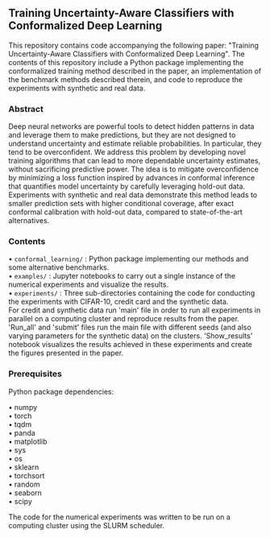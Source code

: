 ## Training Uncertainty-Aware Classifiers with Conformalized Deep Learning

This repository contains code accompanying the following paper: "Training Uncertainty-Aware Classifiers with Conformalized Deep Learning".
The contents of this repository include a Python package implementing the conformalized training method described in the paper, an implementation of the benchmark methods described therein, and code to reproduce the experiments with synthetic and real data.

### Abstract

Deep neural networks are powerful tools to detect hidden patterns in data and leverage them to make predictions, 
but they are not designed to understand uncertainty and estimate reliable probabilities. 
In particular, they tend to be overconfident. We address this problem by developing novel 
training algorithms that can lead to more dependable uncertainty estimates, without 
sacrificing predictive power. The idea is to mitigate overconfidence by minimizing a 
loss function inspired by advances in conformal inference that quantifies model uncertainty 
by carefully leveraging hold-out data. Experiments with synthetic and real data 
demonstrate this method leads to smaller prediction sets with higher conditional coverage, 
after exact conformal calibration with hold-out data, compared to state-of-the-art alternatives.


### Contents
•	`conformal_learning/` : Python package implementing our methods and some alternative benchmarks.\
•	`examples/` : Jupyter notebooks to carry out a single instance of the numerical experiments and visualize the results.\
•	`experiments/` : Three sub-directories containing the code for conducting the experiments with CIFAR-10, credit card and the synthetic data.\
For credit and synthetic data run 'main' file in order to run all experiments in parallel on a computing cluster and reproduce results from the paper. 'Run_all' and 'submit' files run the main file with different seeds (and also varying parameters for the synthetic data) on the clusters. 'Show_results' notebook visualizes the results achieved in these experiments and create the figures presented in the paper.

### Prerequisites
Python package dependencies:

•	numpy\
•	torch\
•	tqdm\
•	panda\
•	matplotlib\
•	sys\
•	os\
•	sklearn\
•	torchsort\
•	random\
•	seaborn\
•	scipy

The code for the numerical experiments was written to be run on a computing cluster using the SLURM scheduler.
